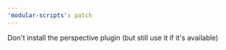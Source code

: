 ```yaml
---
'modular-scripts': patch
---
```


Don't install the perspective plugin (but still use it if it's available)
